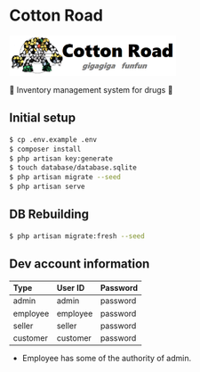 # Cotton Road

<img src="logo.png" width="300">

&#x1f48a; Inventory management system for drugs &#x1f489;

## Initial setup

```bash
$ cp .env.example .env
$ composer install
$ php artisan key:generate
$ touch database/database.sqlite
$ php artisan migrate --seed
$ php artisan serve
```

## DB Rebuilding

```bash
$ php artisan migrate:fresh --seed
```

## Dev account information

|Type|User ID|Password|
|:--|:--|:--|
|admin|admin|password|
|employee|employee|password|
|seller|seller|password|
|customer|customer|password|

* Employee has some of the authority of admin.